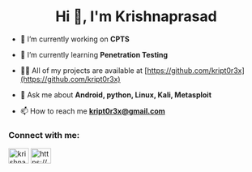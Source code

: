 <h1 align="center">Hi 👋, I'm Krishnaprasad</h1>
<!-- <h3 align="center">A passionate Android developer from India</h3> -->

- 🔭 I’m currently working on **CPTS**

- 🌱 I’m currently learning **Penetration Testing**

- 👨‍💻 All of my projects are available at [https://github.com/kript0r3x](https://github.com/kript0r3x)

- 💬 Ask me about **Android, python, Linux, Kali, Metasploit**

- 📫 How to reach me **kript0r3x@gmail.com**

<h3 align="left">Connect with me:</h3>
<p align="left">
<a href="https://twitter.com/kript0r3x" target="blank"><img align="center" src="https://cdn.jsdelivr.net/npm/simple-icons@3.0.1/icons/twitter.svg" alt="krishnaprasadn" height="30" width="40" /></a>
<a href="https://linkedin.com/in/krishnaprasadnayani" target="blank"><img align="center" src="https://cdn.jsdelivr.net/npm/simple-icons@3.0.1/icons/linkedin.svg" alt="https://www.linkedin.com/in/krishna-prasad-nayani-a9baa7163/" height="30" width="40" /></a>



